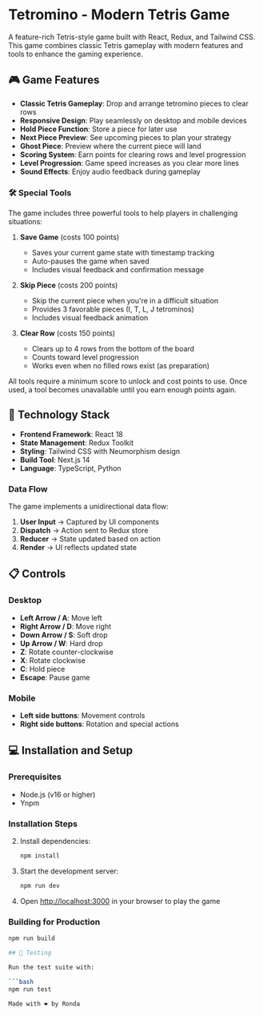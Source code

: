 # Tetromino - Modern Tetris Game

A feature-rich Tetris-style game built with React, Redux, and Tailwind CSS. This game combines classic Tetris gameplay with modern features and tools to enhance the gaming experience.

## 🎮 Game Features

- **Classic Tetris Gameplay**: Drop and arrange tetromino pieces to clear rows
- **Responsive Design**: Play seamlessly on desktop and mobile devices
- **Hold Piece Function**: Store a piece for later use
- **Next Piece Preview**: See upcoming pieces to plan your strategy
- **Ghost Piece**: Preview where the current piece will land
- **Scoring System**: Earn points for clearing rows and level progression
- **Level Progression**: Game speed increases as you clear more lines
- **Sound Effects**: Enjoy audio feedback during gameplay

### 🛠 Special Tools

The game includes three powerful tools to help players in challenging situations:

1. **Save Game** (costs 100 points)
   - Saves your current game state with timestamp tracking
   - Auto-pauses the game when saved
   - Includes visual feedback and confirmation message

2. **Skip Piece** (costs 200 points)
   - Skip the current piece when you're in a difficult situation
   - Provides 3 favorable pieces (I, T, L, J tetrominos)
   - Includes visual feedback animation

3. **Clear Row** (costs 150 points)
   - Clears up to 4 rows from the bottom of the board
   - Counts toward level progression
   - Works even when no filled rows exist (as preparation)

All tools require a minimum score to unlock and cost points to use. Once used, a tool becomes unavailable until you earn enough points again.

## 🚀 Technology Stack

- **Frontend Framework**: React 18
- **State Management**: Redux Toolkit
- **Styling**: Tailwind CSS with Neumorphism design
- **Build Tool**: Next.js 14
- **Language**: TypeScript, Python


### Data Flow

The game implements a unidirectional data flow:

1. **User Input** → Captured by UI components
2. **Dispatch** → Action sent to Redux store
3. **Reducer** → State updated based on action
4. **Render** → UI reflects updated state

## 📋 Controls

### Desktop

- **Left Arrow / A**: Move left
- **Right Arrow / D**: Move right
- **Down Arrow / S**: Soft drop
- **Up Arrow / W**: Hard drop
- **Z**: Rotate counter-clockwise
- **X**: Rotate clockwise
- **C**: Hold piece
- **Escape**: Pause game

### Mobile

- **Left side buttons**: Movement controls
- **Right side buttons**: Rotation and special actions

## 💻 Installation and Setup

### Prerequisites

- Node.js (v16 or higher)
- Ynpm

### Installation Steps
2. Install dependencies:
   ```bash
   npm install

3. Start the development server:
   ```bash
   npm run dev

4. Open [http://localhost:3000](http://localhost:3000) in your browser to play the game

### Building for Production

```bash
npm run build

## 🧪 Testing

Run the test suite with:

```bash
npm run test

Made with ❤️ by Ronda
